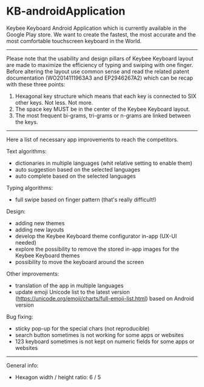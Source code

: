 # KB-androidApplication

Keybee Keyboard Android Application which is currently available in the Google Play store. We want to create the fastest, the most accurate and the most comfortable touchscreen keyboard in the World.

******************************************************************************************
Please note that the usability and design pillars of Keybee Keyboard layout are made to maximize the efficiency of typing and swiping with one finger. 
Before altering the layout use common sense and read the related patent documentation (WO2014111963A3 and EP2946267A2) which can be recap with these three points:

1) Hexagonal key structure which means that each key is connected to SIX other keys. Not less. Not more.
2) The space key MUST be in the center of the Keybee Keyboard layout.
3) The most frequent bi-grams, tri-grams or n-grams are linked between the keys.
******************************************************************************************

Here a list of necessary app improvements to reach the competitors.

Text algorithms:
- dictionaries in multiple languages (whit relative setting to enable them)
- auto suggestion based on the selected languages
- auto complete based on the selected languages

Typing algorithms:
- full swipe based on finger pattern (that's really difficult!)

Design:
- adding new themes
- adding new layouts
- develop the Keybee Keyboard theme configurator in-app (UX-UI needed)
- explore the possibility to remove the stored in-app images for the Keybee Keyboard themes
- possibility to move the keyboard around the screen

Other improvements:
- translation of the app in multiple languages
- update emoji Unicode list to the latest version (https://unicode.org/emoji/charts/full-emoji-list.html) based on Android version

Bug fixing:
- sticky pop-up for the special chars (not reproducible)
- search button sometimes is not working for some apps or websites
- 123 keyboard sometimes is not kept on numeric fields for some apps or websites

******************************************************************************************

General info:
- Hexagon width / height ratio: 6 / 5
